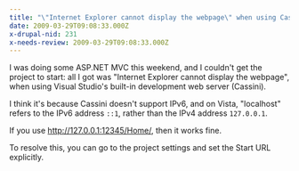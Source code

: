 ```yaml
---
title: "\"Internet Explorer cannot display the webpage\" when using Cassini on Windows Vista"
date: 2009-03-29T09:08:33.000Z
x-drupal-nid: 231
x-needs-review: 2009-03-29T09:08:33.000Z
---
```

I was doing some ASP.NET MVC this weekend, and I couldn't get the project to start: all I got was "Internet Explorer cannot display the webpage", when using Visual Studio's built-in development web server (Cassini).

I think it's because Cassini doesn't support IPv6, and on Vista, "localhost" refers to the IPv6 address `::1`, rather than the IPv4 address `127.0.0.1`.

If you use http://127.0.0.1:12345/Home/, then it works fine.

To resolve this, you can go to the project settings and set the Start URL explicitly.
